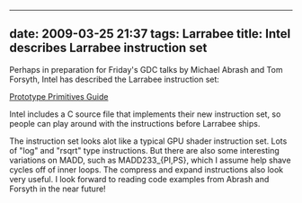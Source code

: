 
---
date: 2009-03-25 21:37
tags: Larrabee
title: Intel describes Larrabee instruction set
---

Perhaps in preparation for Friday's GDC talks by Michael Abrash and Tom
Forsyth, Intel has described the Larrabee instruction set:

[Prototype Primitives Guide](http://software.intel.com/en-us/articles/prototype-primitives-guide/)

Intel includes a C source file that implements their new
instruction set, so people can play around with the instructions before
Larrabee ships.

The instruction set looks alot like a typical GPU shader
instruction set. Lots of "log" and "rsqrt" type instructions. But there are
also some interesting variations on MADD, such as MADD233_{PI,PS}, which I
assume help shave cycles off of inner loops. The compress and expand
instructions also look very useful. I look forward to reading code examples
from Abrash and Forsyth in the near future!
